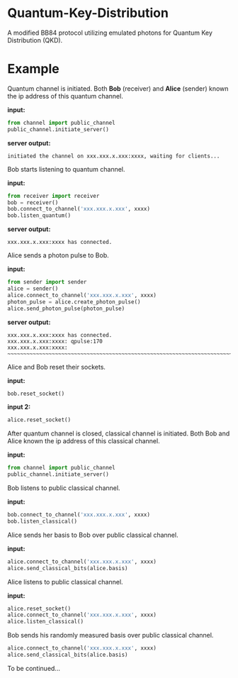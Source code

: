 # Quantum-Key-Distribution
A modified BB84 protocol utilizing emulated photons for Quantum Key Distribution (QKD).

# Example

Quantum channel is initiated. Both **Bob** (receiver) and **Alice** (sender) known the ip address of this quantum channel.

**input:**

```python
from channel import public_channel
public_channel.initiate_server()
```

**server output:**
```
initiated the channel on xxx.xxx.x.xxx:xxxx, waiting for clients...
```

Bob starts listening to quantum channel.

**input:**

```python
from receiver import receiver
bob = receiver()
bob.connect_to_channel('xxx.xxx.x.xxx', xxxx)
bob.listen_quantum()
```

**server output:**

```
xxx.xxx.x.xxx:xxxx has connected.
```

Alice sends a photon pulse to Bob.

**input:**

```python
from sender import sender
alice = sender()
alice.connect_to_channel('xxx.xxx.x.xxx', xxxx)
photon_pulse = alice.create_photon_pulse()
alice.send_photon_pulse(photon_pulse)
```

**server output:**

```
xxx.xxx.x.xxx:xxxx has connected.
xxx.xxx.x.xxx:xxxx: qpulse:170
xxx.xxx.x.xxx:xxxx: ~~~~~~~~~~~~~~~~~~~~~~~~~~~~~~~~~~~~~~~~~~~~~~~~~~~~~~~~~~~~~~~~~~~~~~~~~~~~~~~~~~~~~~~~~~~~~~~~~~~~~~~~~~~~~~~~~~~~~~~~~~~~~~~~~~~~~~~~~~~~~~~~~~~~~~~~~~~~~
```

Alice and Bob reset their sockets.

**input:**
```python
bob.reset_socket()
```

**input 2:**

```python
alice.reset_socket()
```

After quantum channel is closed, classical channel is initiated. Both Bob and Alice known the ip address of this classical channel.

**input:**

```python
from channel import public_channel
public_channel.initiate_server()
```

Bob listens to public classical channel.

**input:**

```python
bob.connect_to_channel('xxx.xxx.x.xxx', xxxx)
bob.listen_classical()
```

Alice sends her basis to Bob over public classical channel.

**input:**
```python
alice.connect_to_channel('xxx.xxx.x.xxx', xxxx)
alice.send_classical_bits(alice.basis)
```

Alice listens to public classical channel.

**input:**

```python
alice.reset_socket()
alice.connect_to_channel('xxx.xxx.x.xxx', xxxx)
alice.listen_classical()
```

Bob sends his randomly measured basis over public classical channel.
```python
alice.connect_to_channel('xxx.xxx.x.xxx', xxxx)
alice.send_classical_bits(alice.basis)
```

To be continued...
